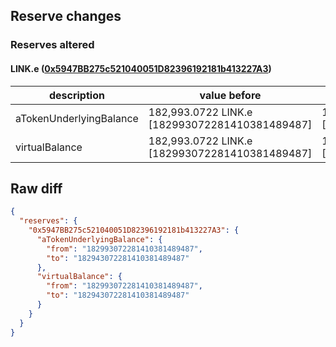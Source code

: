 ## Reserve changes

### Reserves altered

#### LINK.e ([0x5947BB275c521040051D82396192181b413227A3](https://snowtrace.io/address/0x5947BB275c521040051D82396192181b413227A3))

| description | value before | value after |
| --- | --- | --- |
| aTokenUnderlyingBalance | 182,993.0722 LINK.e [182993072281410381489487] | 182,943.0722 LINK.e [182943072281410381489487] |
| virtualBalance | 182,993.0722 LINK.e [182993072281410381489487] | 182,943.0722 LINK.e [182943072281410381489487] |


## Raw diff

```json
{
  "reserves": {
    "0x5947BB275c521040051D82396192181b413227A3": {
      "aTokenUnderlyingBalance": {
        "from": "182993072281410381489487",
        "to": "182943072281410381489487"
      },
      "virtualBalance": {
        "from": "182993072281410381489487",
        "to": "182943072281410381489487"
      }
    }
  }
}
```